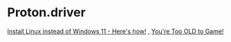 # Proton.driver
[Install Linux instead of Windows 11 - Here's how!](https://youtu.be/_Ua-d9OeUOg) , [You're Too OLD to Game!](https://youtu.be/0YDy6ygIjfY)
